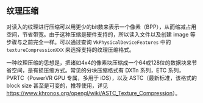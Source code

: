 ## 纹理压缩

对读入的纹理进行压缩可以用更少的bit数来表示一个像素（BPP），从而缩减占用空间，节省带宽。由于这种压缩是硬件支持的，所以读入文件以及创建 image 等步骤与之前完全一样。可以通过查询 `VkPhysicalDeviceFeatures` 中的`textureCompressionXXX` 来选择支持的纹理压缩格式。

一种纹理压缩的思想是，把诸如4x4的像素块压缩成一个64或128位的数据块来节省空间，是有损压缩方式。常见的分块压缩格式有 DXTn 系列，ETC 系列，PVRTC（PowerVR GPU 专属，多用于 iOS），以及 ASTC（最新标准，该格式的 block size 甚至是可变的，推荐使用，详见 <https://www.khronos.org/opengl/wiki/ASTC_Texture_Compression>）。


